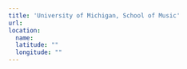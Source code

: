 ```yaml
---
title: 'University of Michigan, School of Music'
url:
location:
  name:
  latitude: ""
  longitude: ""
---
```


